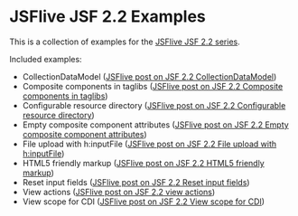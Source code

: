JSFlive JSF 2.2 Examples
========================

This is a collection of examples for the [JSFlive JSF 2.2 series](http://jsflive.wordpress.com/category/jsf-2-2/ "JSFlive series on new features of JSF 2.2").

Included examples:

* CollectionDataModel ([JSFlive post on JSF 2.2 CollectionDataModel](http://jsflive.wordpress.com/2013/03/30/jsf22-collectiondatamodel/ "JSFlive JSF 2.2: CollectionDataModel"))
* Composite components in taglibs ([JSFlive post on JSF 2.2 Composite components in taglibs](http://jsflive.wordpress.com/2013/04/06/jsf22-cc-taglib/ "JSFlive JSF 2.2: Composite components in taglibs"))
* Configurable resource directory ([JSFlive post on JSF 2.2 Configurable resource directory](http://jsflive.wordpress.com/2013/04/01/jsf22-config-resource-dir/ "JSFlive JSF 2.2: Configurable resource directory"))
* Empty composite component attributes ([JSFlive post on JSF 2.2 Empty composite component attributes](http://jsflive.wordpress.com/2013/04/08/jsf22-empty-cc-attrs/ "JSFlive JSF 2.2: Empty composite component attributes"))
* File upload with h:inputFile ([JSFlive post on JSF 2.2 File upload with h:inputFile](http://jsflive.wordpress.com/2013/04/23/jsf22-file-upload/ "JSFlive JSF 2.2: File upload with h:inputFile"))
* HTML5 friendly markup ([JSFlive post on JSF 2.2 HTML5 friendly markup](http://jsflive.wordpress.com/2013/08/07/jsf22-html5/ "JSFlive JSF 2.2: HTML5 friendly markup"))
* Reset input fields ([JSFlive post on JSF 2.2 Reset input fields](http://jsflive.wordpress.com/2013/06/20/jsf-22-reset-values/ "JSFlive JSF 2.2: Reset input fields"))
* View actions ([JSFlive post on JSF 2.2 view actions](http://jsflive.wordpress.com/2013/03/22/jsf22-view-actions/ "JSFlive JSF 2.2: View actions"))
* View scope for CDI ([JSFlive post on JSF 2.2 View scope for CDI](http://jsflive.wordpress.com/2013/07/17/jsf22-cdi-view-scope/ "JSFlive JSF 2.2: View scope for CDI"))
